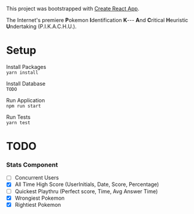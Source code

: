 This project was bootstrapped with [Create React App](https://github.com/facebookincubator/create-react-app).

The Internet's premiere **P**okemon **I**dentification **K**--- **A**nd **C**ritical **H**euristic **U**ndertaking (P.I.K.A.C.H.U.).

# Setup
Install Packages  
`yarn install`  

Install Database  
`TODO`  

Run Application  
`npm run start`  

Run Tests  
`yarn test`  

# TODO
### Stats Component  
- [ ] Concurrent Users  
- [X] All Time High Score (UserInitials, Date, Score, Percentage)  
- [ ] Quickest Playthru (Perfect score, Time, Avg Answer Time)  
- [x] Wrongiest Pokemon   
- [x] Rightiest Pokemon  